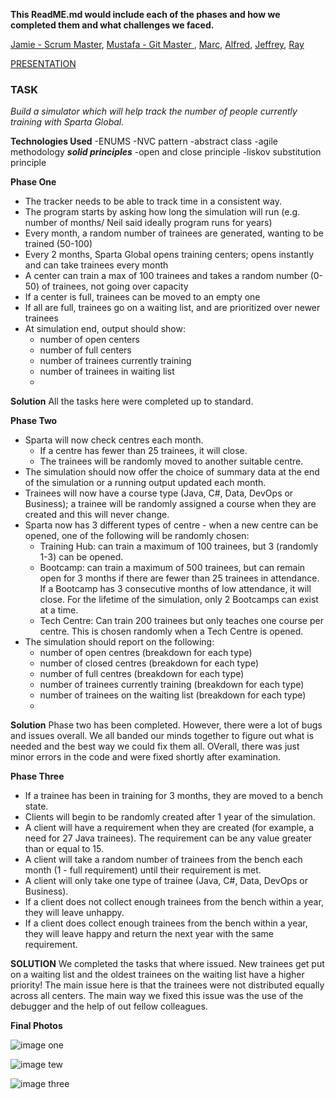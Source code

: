 **This ReadME.md would include each of the phases and how we completed them and what challenges we faced.**

[Jamie - Scrum Master](https://github.com/JamieScofield),
[Mustafa - Git Master ](https://github.com/Typist01),
[Marc](https://github.com/Erratika),
[Alfred](https://github.com/AlfredAbra),
[Jeffrey](https://github.com/Jchampion42),
[Ray](https://github.com/abdurshazam)


[PRESENTATION](https://1drv.ms/p/s!AihWGuP9ei1-hSWH1qJt6YPf1mpK?e=WQimcE)

### TASK
*Build a simulator which will help track the number of people currently training with Sparta Global.*

**Technologies Used**
-ENUMS
-NVC pattern
-abstract class
-agile methodology
***solid principles***
-open and close principle
-liskov substitution principle

**Phase One**

- The tracker needs to be able to track time in a consistent way.
- The program starts by asking how long the simulation will run (e.g. number of months/ Neil said ideally program runs
  for years)
- Every month, a random number of trainees are generated, wanting to be trained (50-100)
- Every 2 months, Sparta Global opens training centers; opens instantly and can take trainees every month
- A center can train a max of 100 trainees and takes a random number (0-50) of trainees, not going over capacity
- If a center is full, trainees can be moved to an empty one
- If all are full, trainees go on a waiting list, and are prioritized over newer trainees
- At simulation end, output should show:
    - number of open centers
    - number of full centers
    - number of trainees currently training
    - number of trainees in waiting list
    - 
**Solution**
All the tasks here were completed up to standard.

**Phase Two**

- Sparta will now check centres each month.
    - If a centre has fewer than 25 trainees, it will close.
    - The trainees will be randomly moved to another suitable centre.
- The simulation should now offer the choice of summary data at the end of the simulation or a running output updated
  each month.
- Trainees will now have a course type (Java, C#, Data, DevOps or Business); a trainee will be randomly assigned a
  course when they are created and this will never change.
- Sparta now has 3 different types of centre - when a new centre can be opened, one of the following will be randomly
  chosen:
    - Training Hub: can train a maximum of 100 trainees, but 3 (randomly 1-3) can be opened.
    - Bootcamp: can train a maximum of 500 trainees, but can remain open for 3 months if there are fewer than 25
      trainees in attendance. If a Bootcamp has 3 consecutive months of low attendance, it will close. For the lifetime
      of the simulation, only 2 Bootcamps can exist at a time.
    - Tech Centre: Can train 200 trainees but only teaches one course per centre. This is chosen randomly when a Tech
      Centre is opened.
- The simulation should report on the following:
    - number of open centres (breakdown for each type)
    - number of closed centres (breakdown for each type)
    - number of full centres (breakdown for each type)
    - number of trainees currently training (breakdown for each type)
    - number of trainees on the waiting list (breakdown for each type)
    - 
**Solution**
Phase two has been completed. However, there were a lot of bugs and issues overall. We all banded our minds together to figure 
out what is needed and the best way we could fix them all. OVerall, there was just minor errors in the code and were fixed shortly 
after examination.

**Phase Three**
- If a trainee has been in training for 3 months, they are moved to a bench state.
- Clients will begin to be randomly created after 1 year of the simulation.
- A client will have a requirement when they are created (for example, a need for 27 Java trainees). The requirement can be any value greater than or equal to 15.
- A client will take a random number of trainees from the bench each month (1 - full requirement) until their requirement is met.
- A client will only take one type of trainee (Java, C#, Data, DevOps or Business).
- If a client does not collect enough trainees from the bench within a year, they will leave unhappy.
- If a client does collect enough trainees from the bench within a year, they will leave happy and return the next year with the same requirement.

**SOLUTION**
We completed the tasks that where issued.
New trainees get put on a waiting list and the oldest trainees on the waiting list have a higher priority!
The main issue here is that the trainees were not distributed equally across all centers. The main way we fixed this issue was the use 
of the debugger and the help of out fellow colleagues.

**Final Photos**

![image one](https://cdn.discordapp.com/attachments/999673958536319039/999674047304581170/unknown.png)

![image tew](https://cdn.discordapp.com/attachments/999673958536319039/999674069282721912/unknown.png)

![image three](https://cdn.discordapp.com/attachments/999673958536319039/999674092032643142/unknown.png)
